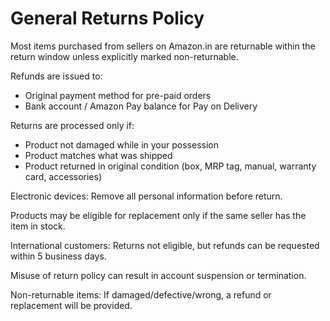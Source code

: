 # General Returns Policy

Most items purchased from sellers on Amazon.in are returnable within the return window unless explicitly marked non-returnable.

Refunds are issued to:
- Original payment method for pre-paid orders
- Bank account / Amazon Pay balance for Pay on Delivery

Returns are processed only if:
- Product not damaged while in your possession
- Product matches what was shipped
- Product returned in original condition (box, MRP tag, manual, warranty card, accessories)

Electronic devices: Remove all personal information before return.

Products may be eligible for replacement only if the same seller has the item in stock.

International customers: Returns not eligible, but refunds can be requested within 5 business days.

Misuse of return policy can result in account suspension or termination.

Non-returnable items: If damaged/defective/wrong, a refund or replacement will be provided.
